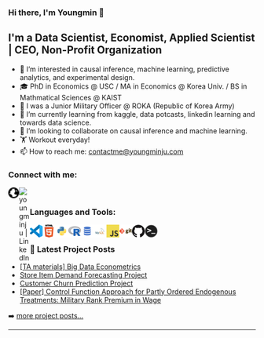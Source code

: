 ### Hi there, I'm Youngmin 👋

## I'm a Data Scientist, Economist, Applied Scientist | CEO, Non-Profit Organization

- 👀  I’m interested in causal inference, machine learning, predictive analytics, and experimental design. 
- 🎓  PhD in Economics @ USC / MA in Economics @ Korea Univ. / BS in Mathmatical Sciences @ KAIST
- 🔭  I was a Junior Military Officer @ ROKA (Republic of Korea Army)
- 🌱  I’m currently learning from kaggle, data potcasts, linkedin learning and towards data science.
- 💞️  I’m looking to collaborate on causal inference and machine learning.
- 🏋️  Workout everyday!
- 📫  How to reach me: contactme@youngminju.com

### Connect with me:

[<img align="left" alt="youngminju.com" width="22px" src="https://raw.githubusercontent.com/iconic/open-iconic/master/svg/globe.svg" />][website]
[<img align="left" alt="youngminju | LinkedIn" width="22px" src="https://cdn.jsdelivr.net/npm/simple-icons@v3/icons/linkedin.svg" />][linkedin]

<br />

### Languages and Tools:

[<img align="left" alt="Visual Studio Code" width="26px" src="https://raw.githubusercontent.com/github/explore/80688e429a7d4ef2fca1e82350fe8e3517d3494d/topics/visual-studio-code/visual-studio-code.png" />][linkedin]
[<img align="left" alt="HTML5" width="26px" src="https://raw.githubusercontent.com/github/explore/80688e429a7d4ef2fca1e82350fe8e3517d3494d/topics/html/html.png" />][linkedin]
[<img align="left" alt="Python" width="26px" src="https://raw.githubusercontent.com/github/explore/80688e429a7d4ef2fca1e82350fe8e3517d3494d/topics/python/python.png" />][linkedin]
[<img align="left" alt="R" width="26px" src="https://raw.githubusercontent.com/github/explore/80688e429a7d4ef2fca1e82350fe8e3517d3494d/topics/r/r.png" />][linkedin]
[<img align="left" alt="SQL" width="26px" src="https://raw.githubusercontent.com/github/explore/80688e429a7d4ef2fca1e82350fe8e3517d3494d/topics/sql/sql.png" />][linkedin]
[<img align="left" alt="MySQL" width="26px" src="https://raw.githubusercontent.com/github/explore/80688e429a7d4ef2fca1e82350fe8e3517d3494d/topics/mysql/mysql.png" />][linkedin]
[<img align="left" alt="JavaScript" width="26px" src="https://raw.githubusercontent.com/github/explore/80688e429a7d4ef2fca1e82350fe8e3517d3494d/topics/javascript/javascript.png" />][linkedin]
[<img align="left" alt="Git" width="26px" src="https://raw.githubusercontent.com/github/explore/80688e429a7d4ef2fca1e82350fe8e3517d3494d/topics/git/git.png" />][linkedin]
[<img align="left" alt="GitHub" width="26px" src="https://raw.githubusercontent.com/github/explore/78df643247d429f6cc873026c0622819ad797942/topics/github/github.png" />][linkedin]
[<img align="left" alt="Terminal" width="26px" src="https://raw.githubusercontent.com/github/explore/80688e429a7d4ef2fca1e82350fe8e3517d3494d/topics/terminal/terminal.png" />][linkedin]

<br />

### 📕 Latest Project Posts

<!-- BLOG-POST-LIST:START -->
- [[TA materials] Big Data Econometrics](https://youngminju.com/BigDataEconometrics/)
- [Store Item Demand Forecasting Project](https://youngminju.com/Store-Item-Demand-Forecasting-Project/)
- [Customer Churn Prediction Project](https://youngminju.com/Customer-Churn-Prediction-Project/)
- [[Paper] Control Function Approach for Partly Ordered Endogenous Treatments: Military Rank Premium in Wage](https://onlinelibrary.wiley.com/doi/10.1111/obes.12199)
<!-- BLOG-POST-LIST:END -->

➡️ [more project posts...](https://youngminju.com/posts/)

---

[website]: https://youngminju.com
[linkedin]: https://linkedin.com/in/youngminju
